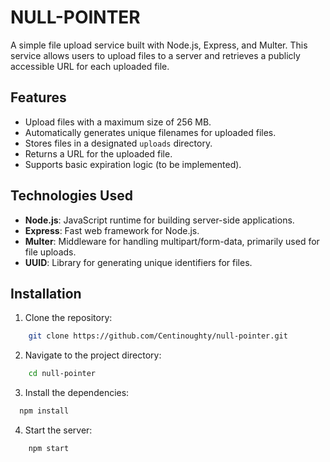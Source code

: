# NULL-POINTER

A simple file upload service built with Node.js, Express, and Multer. This service allows users to upload files to a server and retrieves a publicly accessible URL for each uploaded file.

## Features

- Upload files with a maximum size of 256 MB.
- Automatically generates unique filenames for uploaded files.
- Stores files in a designated `uploads` directory.
- Returns a URL for the uploaded file.
- Supports basic expiration logic (to be implemented).

## Technologies Used

- **Node.js**: JavaScript runtime for building server-side applications.
- **Express**: Fast web framework for Node.js.
- **Multer**: Middleware for handling multipart/form-data, primarily used for file uploads.
- **UUID**: Library for generating unique identifiers for files.

## Installation

1. Clone the repository:

  ```bash
      git clone https://github.com/Centinoughty/null-pointer.git
  ```

2. Navigate to the project directory:

  ```bash
      cd null-pointer
  ```

3. Install the dependencies:

  ```bash
    npm install
  ```

4. Start the server:

  ```bash
      npm start
  ```
